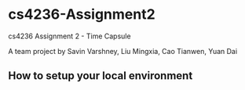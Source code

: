 # cs4236-Assignment2
cs4236 Assignment 2 - Time Capsule

A team project by Savin Varshney, Liu Mingxia, Cao Tianwen, Yuan Dai

How to setup your local environment
- 